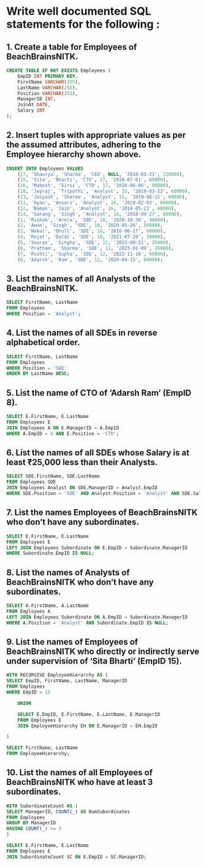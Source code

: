 # Write well documented SQL statements for the following :

## 1. Create a table for Employees of BeachBrainsNITK.

```sql
CREATE TABLE IF NOT EXISTS Employees (
    EmpID INT PRIMARY KEY,
    FirstName VARCHAR(255),
    LastName VARCHAR(255),
    Position VARCHAR(255),
    ManagerID INT,
    JoinAt DATE,
    Salary INT
);
```

## 2. Insert tuples with appropriate values as per the assumed attributes, adhering to the Employee hierarchy shown above.

```sql
INSERT INTO Employees VALUES
    (17, 'Shaurya', 'Sharma', 'CEO', NULL, '2018-05-21', 120000),
    (15, 'Sita', 'Bharti', 'CTO', 17, '2018-07-01', 80000),
    (16, 'Mahesh', 'Sirvi', 'CTO', 17, '2018-06-06', 80000),
    (10, 'Jayraj', 'Tripathi', 'Analyst', 15, '2019-03-12', 60000),
    (13, 'Jaiyash', 'Sharma', 'Analyst', 15, '2019-08-21', 60000),
    (11, 'Ayan', 'Ansari', 'Analyst', 16, '2019-02-03', 60000),
    (12, 'Naman', 'Jain', 'Analyst', 16, '2018-05-21', 60000),
    (14, 'Sarang', 'Singh', 'Analyst', 16, '2018-09-27', 60000),
    (1, 'Rishab', 'Arora', 'SDE', 10, '2020-10-30', 40000),
    (2, 'Aman', 'Singh', 'SDE', 10, '2020-05-26', 50000),
    (3, 'Nakul', 'Dhull', 'SDE', 10, '2018-06-17', 60000),
    (4, 'Rajat', 'Dalal', 'SDE', 10, '2021-07-19', 30000),
    (5, 'Sourav', 'Singha', 'SDE', 11, '2023-09-21', 25000),
    (6, 'Pratham', 'Sharma', 'SDE', 11, '2023-01-09', 20000),
    (7, 'Pushti', 'Gupta', 'SDE', 12, '2022-11-16', 60000),
    (8, 'Adarsh', 'Ram', 'SDE', 12, '2020-04-15', 60000);
```

## 3. List the names of all Analysts of the BeachBrainsNITK.

```sql
SELECT FirstName, LastName
FROM Employees
WHERE Position = 'Analyst';
```

## 4. List the names of all SDEs in reverse alphabetical order.

```sql
SELECT FirstName, LastName
FROM Employees
WHERE Position = 'SDE'
ORDER BY LastName DESC;
```

## 5. List the name of CTO of ‘Adarsh Ram’ (EmpID 8).

```sql
SELECT E.FirstName, E.LastName
FROM Employees E
JOIN Employees A ON E.ManagerID = A.EmpID
WHERE A.EmpID = 8 AND E.Position = 'CTO';
```

## 6. List the names of all SDEs whose Salary is at least ₹25,000 less than their Analysts.

```sql
SELECT SDE.FirstName, SDE.LastName
FROM Employees SDE
JOIN Employees Analyst ON SDE.ManagerID = Analyst.EmpID
WHERE SDE.Position = 'SDE' AND Analyst.Position = 'Analyst' AND SDE.Salary <= Analyst.Salary - 25000;
```

## 7. List the names Employees of BeachBrainsNITK who don’t have any subordinates.

```sql
SELECT E.FirstName, E.LastName
FROM Employees E
LEFT JOIN Employees Subordinate ON E.EmpID = Subordinate.ManagerID
WHERE Subordinate.EmpID IS NULL;
```

## 8. List the names of Analysts of BeachBrainsNITK who don’t have any subordinates.

```sql
SELECT A.FirstName, A.LastName
FROM Employees A
LEFT JOIN Employees Subordinate ON A.EmpID = Subordinate.ManagerID
WHERE A.Position = 'Analyst' AND Subordinate.EmpID IS NULL;
```

## 9. List the names of Employees of BeachBrainsNITK who directly or indirectly serve under supervision of ‘Sita Bharti’ (EmpID 15).

```sql
WITH RECURSIVE EmployeeHierarchy AS (
SELECT EmpID, FirstName, LastName, ManagerID
FROM Employees
WHERE EmpID = 15

    UNION

    SELECT E.EmpID, E.FirstName, E.LastName, E.ManagerID
    FROM Employees E
    JOIN EmployeeHierarchy EH ON E.ManagerID = EH.EmpID

)

SELECT FirstName, LastName
FROM EmployeeHierarchy;
```

## 10. List the names of all Employees of BeachBrainsNITK who have at least 3 subordinates.

```sql
WITH SubordinateCount AS (
SELECT ManagerID, COUNT(_) AS NumSubordinates
FROM Employees
GROUP BY ManagerID
HAVING COUNT(_) >= 3
)

SELECT E.FirstName, E.LastName
FROM Employees E
JOIN SubordinateCount SC ON E.EmpID = SC.ManagerID;
```
